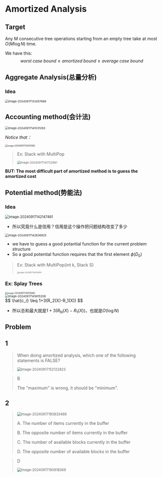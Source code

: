 # Amortized Analysis

## Target

Any M consecutive tree operations starting from an empty tree take at most $O(M \log N)$ time.

We have this:
$$
worst\; case\; bound \geq amortized\; bound \geq average \; case\; bound
$$

## Aggregate Analysis(总量分析)

### Idea

<img src="../assets/image-20240917133457666.png" alt="image-20240917133457666" style="zoom:67%;display:block;margin:0 auto;" />

## Accounting method(会计法)

<img src="../assets/image-20240917141031263.png" alt="image-20240917141031263" style="zoom:67%;display:block;margin:0 auto;" />

*Notice that：*

<img src="../assets/image-20240917141201082.png" alt="image-20240917141201082" style="zoom:50%;display:block;margin:0 auto;" />

> Ex: Stack with  MultiPop
>
> <img src="../assets/image-20240917141722891.png" alt="image-20240917141722891" style="zoom:67%;display:block;margin:0 auto;" />

**BUT: The most difficult part of amortized method is to guess the amortized cost**

## Potential method(势能法)

### Idea

<img src="../assets/image-20240917142147461.png" alt="image-20240917142147461" style="zoom:80%;display:block;margin:0 auto;" />

* 所以究竟什么是信用？信用是这个操作把问题结构改变了多少

<img src="../assets/image-20240917142836925.png" alt="image-20240917142836925" style="zoom:67%;display:block;margin:0 auto;" />

* we have to guess a good potantial function for the current problem structure
* So a good potential function requires that the first element  $\phi(D_0)$

> Ex: Stack with MultiPop(int k, Stack S)
>
> <img src="../assets/image-20240917144158959.png" alt="image-20240917144158959" style="zoom:40%;display:block;margin:0 auto;" />

### Ex: Splay Trees

<img src="../assets/image-20240917145515661.png" alt="image-20240917145515661" style="zoom:50%;display:block;margin:0 auto;" />

<img src="../assets/image-20240917145615208.png" alt="image-20240917145615208" style="zoom:67%;display:block;margin:0 auto;" />
$$
\hat{c_i} \leq 1+3(R_2(X)-R_1(X))
$$

* 所以总和最大就是$1+3(R_N(X)-R_1(X))$，也就是$O(\log N)$

## Problem

## 1

> When doing amortized analysis, which one of the following statements is FALSE?
>
> <img src="../assets/image-20240917152122823.png" alt="image-20240917152122823" style="zoom:80%;display:block;margin:0 auto;" />

> B
>
> The "maximum" is wrong, it should be "minimum".

## 2

> <img src="../assets/image-20240917190833469.png" alt="image-20240917190833469" style="zoom:80%;display:block;margin:0 auto;" />
>
> A. The number of items currently in the buffer
>
> B. The opposite number of items currently in the buffer
>
> C. The number of available blocks currently in the buffer
>
> D. The opposite number of available blocks in the buffer

> D
>
> <img src="../assets/image-20240917190918369.png" alt="image-20240917190918369" style="zoom:80%;display:block;margin:0 auto;" />
